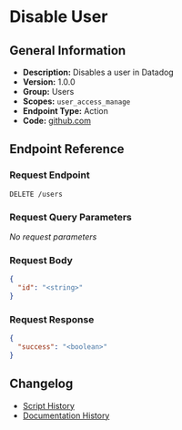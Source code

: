 <!-- BEGIN GENERATED CONTENT -->
# Disable User

## General Information

- **Description:** Disables a user in Datadog
- **Version:** 1.0.0
- **Group:** Users
- **Scopes:** `user_access_manage`
- **Endpoint Type:** Action
- **Code:** [github.com](https://github.com/NangoHQ/integration-templates/tree/main/integrations/datadog/actions/disable-user.ts)


## Endpoint Reference

### Request Endpoint

`DELETE /users`

### Request Query Parameters

_No request parameters_

### Request Body

```json
{
  "id": "<string>"
}
```

### Request Response

```json
{
  "success": "<boolean>"
}
```

## Changelog

- [Script History](https://github.com/NangoHQ/integration-templates/commits/main/integrations/datadog/actions/disable-user.ts)
- [Documentation History](https://github.com/NangoHQ/integration-templates/commits/main/integrations/datadog/actions/disable-user.md)

<!-- END  GENERATED CONTENT -->

